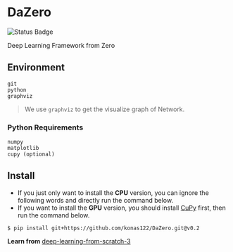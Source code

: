 # DaZero

![Status Badge](https://github.com/konas122/DaZero/actions/workflows/dazero_linux.yml/badge.svg?branch=main)

Deep Learning Framework from Zero

## Environment

```shell
git
python
graphviz
```

> We use `graphviz` to get the visualize graph of Network.

### Python Requirements

```shell
numpy
matplotlib
cupy (optional)
```

## Install

* If you just only want to install the **CPU** version, you can ignore the following words and directly run the command below.
* If you want to install the **GPU** version, you should install [CuPy](https://github.com/cupy/cupy) first, then run the command below.

```shell
$ pip install git+https://github.com/konas122/DaZero.git@v0.2
```

**Learn from** [deep-learning-from-scratch-3](https://github.com/oreilly-japan/deep-learning-from-scratch-3)
